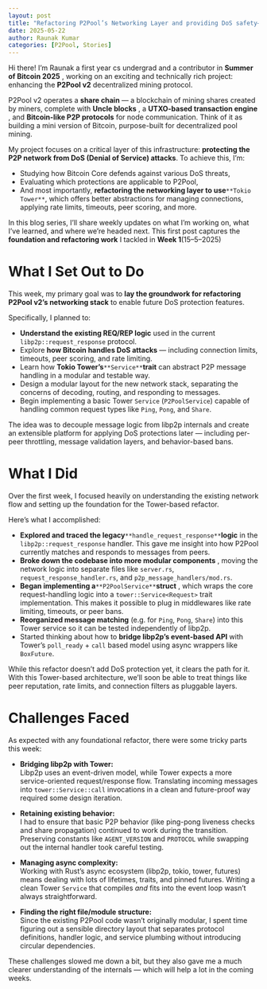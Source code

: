 ```yaml
---
layout: post
title: "Refactoring P2Pool’s Networking Layer and providing DoS safety— My Summer of Bitcoin Journey Begins"
date: 2025-05-22
author: Raunak Kumar
categories: [P2Pool, Stories]
---
```


Hi there! I’m Raunak a first year cs undergrad and a contributor in **Summer
of Bitcoin 2025** , working on an exciting and technically rich project:
enhancing the **P2Pool v2** decentralized mining protocol.

P2Pool v2 operates a **share chain** — a blockchain of mining shares created
by miners, complete with **Uncle blocks** , a **UTXO-based transaction
engine** , and **Bitcoin-like P2P protocols** for node communication. Think of
it as building a mini version of Bitcoin, purpose-built for decentralized pool
mining.

My project focuses on a critical layer of this infrastructure: **protecting
the P2P network from DoS (Denial of Service) attacks**. To achieve this, I’m:

  * Studying how Bitcoin Core defends against various DoS threats,
  * Evaluating which protections are applicable to P2Pool,
  * And most importantly, **refactoring the networking layer to use**`**Tokio Tower**`, which offers better abstractions for managing connections, applying rate limits, timeouts, peer scoring, and more.

In this blog series, I’ll share weekly updates on what I’m working on, what
I’ve learned, and where we’re headed next. This first post captures the
**foundation and refactoring work** I tackled in **Week 1**(15–5–2025)

# What I Set Out to Do

This week, my primary goal was to **lay the groundwork for refactoring P2Pool
v2’s networking stack** to enable future DoS protection features.

Specifically, I planned to:

  * **Understand the existing REQ/REP logic** used in the current `libp2p::request_response` protocol.
  * Explore **how Bitcoin handles DoS attacks** — including connection limits, timeouts, peer scoring, and rate limiting.
  * Learn how **Tokio Tower’s**`**Service**`**trait** can abstract P2P message handling in a modular and testable way.
  * Design a modular layout for the new network stack, separating the concerns of decoding, routing, and responding to messages.
  * Begin implementing a basic Tower `Service` (`P2PoolService`) capable of handling common request types like `Ping`, `Pong`, and `Share`.

The idea was to decouple message logic from libp2p internals and create an
extensible platform for applying DoS protections later — including per-peer
throttling, message validation layers, and behavior-based bans.

# What I Did

Over the first week, I focused heavily on understanding the existing network
flow and setting up the foundation for the Tower-based refactor.

Here’s what I accomplished:

  * **Explored and traced the legacy**`**handle_request_response**`**logic** in the `libp2p::request_response` handler. This gave me insight into how P2Pool currently matches and responds to messages from peers.
  * **Broke down the codebase into more modular components** , moving the network logic into separate files like `server.rs`, `request_response_handler.rs`, and `p2p_message_handlers/mod.rs`.
  * **Began implementing a**`**P2PoolService**`**struct** , which wraps the core request-handling logic into a `tower::Service<Request>` trait implementation. This makes it possible to plug in middlewares like rate limiting, timeouts, or peer bans.
  * **Reorganized message matching** (e.g. for `Ping`, `Pong`, `Share`) into this Tower service so it can be tested independently of libp2p.
  * Started thinking about how to **bridge libp2p’s event-based API** with Tower’s `poll_ready` \+ `call` based model using async wrappers like `BoxFuture`.

While this refactor doesn’t add DoS protection yet, it clears the path for it.
With this Tower-based architecture, we’ll soon be able to treat things like
peer reputation, rate limits, and connection filters as pluggable layers.

# Challenges Faced

As expected with any foundational refactor, there were some tricky parts this
week:

  * **Bridging libp2p with Tower:**  
Libp2p uses an event-driven model, while Tower expects a more service-oriented
request/response flow. Translating incoming messages into
`tower::Service::call` invocations in a clean and future-proof way required
some design iteration.

  * **Retaining existing behavior:**  
I had to ensure that basic P2P behavior (like ping-pong liveness checks and
share propagation) continued to work during the transition. Preserving
constants like `AGENT_VERSION` and `PROTOCOL` while swapping out the internal
handler took careful testing.

  * **Managing async complexity:**  
Working with Rust’s async ecosystem (libp2p, tokio, tower, futures) means
dealing with lots of lifetimes, traits, and pinned futures. Writing a clean
Tower `Service` that compiles _and_ fits into the event loop wasn’t always
straightforward.

  * **Finding the right file/module structure:**  
Since the existing P2Pool code wasn’t originally modular, I spent time
figuring out a sensible directory layout that separates protocol definitions,
handler logic, and service plumbing without introducing circular dependencies.

These challenges slowed me down a bit, but they also gave me a much clearer
understanding of the internals — which will help a lot in the coming weeks.